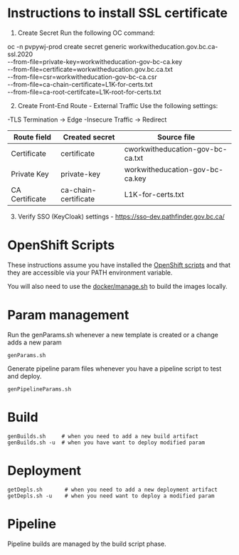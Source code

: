 # Instructions to install SSL certificate
1. Create Secret
Run the following OC command:

oc -n pvpywj-prod create secret generic workwitheducation.gov.bc.ca-ssl.2020 \
 --from-file=private-key=workwitheducation-gov-bc-ca.key \
 --from-file=certificate=workwitheducation.gov.bc.ca.txt \
 --from-file=csr=workwitheducation-gov-bc-ca.csr \
 --from-file=ca-chain-certificate=L1K-for-certs.txt \
 --from-file=ca-root-certifcate=L1K-root-for-certs.txt
 
2. Create Front-End Route - External Traffic
Use the following settings:

-TLS Termination -> Edge
-Insecure Traffic -> Redirect

| Route field    | Created secret          | Source file                      |
| -------------- | ----------------------- |--------------------------------- |
| Certificate    | certificate             | cworkwitheducation-gov-bc-ca.txt | 
| Private Key    | private-key             | workwitheducation-gov-bc-ca.key  | 
| CA Certificate | ca-chain-certificate    | L1K-for-certs.txt                | 


3. Verify SSO (KeyCloak) settings - https://sso-dev.pathfinder.gov.bc.ca/

# OpenShift Scripts

These instructions assume you have installed the [OpenShift scripts](https://github.com/BCDevOps/openshift-developer-tools/blob/master/bin/README.md) and that they are accessible via your PATH environment variable.

You will also need to use the [docker/manage.sh](../docker/README.md)  to build the images locally.
# Param management
Run the genParams.sh whenever a new template is created or a change adds a new param
```
genParams.sh
```
Generate pipeline param files whenever you have a pipeline script to test and deploy.
```
genPipelineParams.sh
```

# Build
```
genBuilds.sh     # when you need to add a new build artifact 
genBuilds.sh -u  # when you have want to deploy modified param

```

# Deployment
```
getDepls.sh       # when you need to add a new deployment artifact
getDepls.sh -u    # when you need want to deploy a modified param

```

# Pipeline
Pipeline builds are managed by the build script phase.

